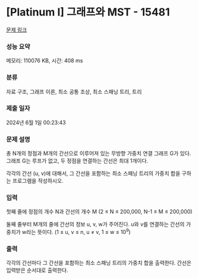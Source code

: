 # [Platinum I] 그래프와 MST - 15481 

[문제 링크](https://www.acmicpc.net/problem/15481) 

### 성능 요약

메모리: 110076 KB, 시간: 408 ms

### 분류

자료 구조, 그래프 이론, 최소 공통 조상, 최소 스패닝 트리, 트리

### 제출 일자

2024년 6월 1일 00:23:43

### 문제 설명

<p>총 N개의 정점과 M개의 간선으로 이루어져 있는 무방향 가중치 연결 그래프 G가 있다. 그래프 G는 루프가 없고, 두 정점을 연결하는 간선은 최대 1개이다.</p>

<p>각각의 간선 (u, v)에 대해서, 그 간선을 포함하는 최소 스패닝 트리의 가중치 합을 구하는 프로그램을 작성하시오.</p>

### 입력 

 <p>첫째 줄에 정점의 개수 N과 간선의 개수 M (2 ≤ N ≤ 200,000, N-1 ≤ M ≤ 200,000)</p>

<p>둘째 줄부터 M개의 줄에 간선의 정보 u, v, w가 주어진다. u와 v를 연결하는 간선의 가중치가 w라는 뜻이다. (1 ≤ u, v ≤ n, u ≠ v, 1 ≤ w ≤ 10<sup>9</sup>) </p>

### 출력 

 <p>각각의 간선마다 그 간선을 포함하는 최소 스패닝 트리의 가중치 합을 출력한다. 간선은 입력받은 순서대로 출력한다.</p>

